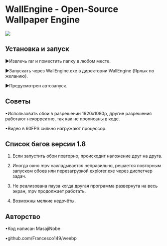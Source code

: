 WallEngine - Open-Source Wallpaper Engine
============================= 

![](https://69.media.tumblr.com/12cb2c1dc65629fbd7f19b41f4c058e4/tumblr_pgc6owzMBv1se015qo1_540.gif) 


Установка и запуск 
----------- 
►Извлечь rar и поместить папку в любом месте. 

►Запускать через WallEngine.exe в директории WallEngine (Ярлык по желанию). 

►Предусмотрен автозапуск. 


Советы 
-----------
•Использовать обои в разрешении 1920x1080p, 
другие разрешения работают некорректно, так как не прописаны в коде. 

•Видео в 60FPS сильно нагружают процессор. 


Список багов версии 1.8 
----------- 
1. Если запустить обои повторно, происходит наложение друг на друга. 

2. Иногда окно mpv накладывается неправильно, 
решается повторным запуском обоев или перезагрузкой explorer.exe через диспетчер задач. 

3. Не реализована пауза когда другая программа развернута на весь экран, 
mpv продолжает работать. 

4. Возможны мелкие недочёты. 


Авторство 
----------- 
•Код написан MasajiNobe 

•github.com/Francesco149/weebp